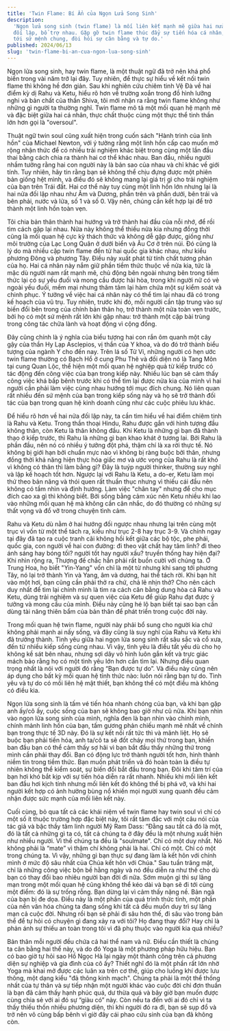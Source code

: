 ```yaml
---
title: 'Twin Flame: Bí Ẩn của Ngọn Lửa Song Sinh'
description:
  'Ngọn lửa song sinh (twin flame) là mối liên kết mạnh mẽ giữa hai nửa linh hồn
  đối lập, bổ trợ nhau. Gặp gỡ twin flame thúc đẩy sự tiến hóa cá nhân, hướng
  tới sứ mệnh chung, đòi hỏi sự cân bằng và tự do.'
published: 2024/06/13
slug: 'twin-flame-bi-an-cua-ngon-lua-song-sinh'
---
```


Ngọn lửa song sinh, hay twin flame, là một thuật ngữ đã trở nên khá phổ biến
trong vài năm trở lại đây. Tuy nhiên, để thực sự hiểu về kết nối twin flame thì
không hề đơn giản. Sau khi nghiên cứu chiêm tinh Vệ Đà về hai điểm kỳ dị Rahu và
Ketu, hiểu rõ hơn về trường xoắn trong đồ hình lưỡng nghi và bản chất của thần
Shiva, tôi mới nhận ra rằng twin flame không như những gì người ta thường nghĩ.
Twin flame mô tả một mối quan hệ mạnh mẽ và đặc biệt giữa hai cá nhân, thực chất
thuộc cùng một thực thể tinh thần lớn hơn gọi là "oversoul".

Thuật ngữ twin soul cũng xuất hiện trong cuốn sách "Hành trình của linh hồn" của
Michael Newton, với ý tưởng rằng một linh hồn cấp cao muốn mở rộng nhận thức để
có nhiều trải nghiệm khác biệt trong cùng một lần đầu thai bằng cách chia ra
thành hai cơ thể khác nhau. Ban đầu, nhiều người nhầm tưởng rằng hai con người
này là bản sao của nhau và chỉ khác về giới tính. Tuy nhiên, hãy tin rằng bạn sẽ
không thể chịu đựng được một phiên bản giống hệt mình, và điều đó sẽ không mang
lại giá trị gì cho trải nghiệm của bạn trên Trái đất. Hai cơ thể này tuy cùng
một linh hồn lớn nhưng lại là hai nửa đối lập nhau như Âm và Dương, phần trên và
phần dưới, bên trái và bên phải, nước và lửa, số 1 và số 0. Vậy nên, chúng cần
kết hợp lại để trở thành một linh hồn toàn vẹn.

Tôi chia bản thân thành hai hướng và trở thành hai đầu của nỗi nhớ, để rồi tìm
cách gặp lại nhau. Nửa này không thể thiếu nửa kia nhưng đồng thời cũng là mối
quan hệ cực kỳ thách thức và không dễ gặp được, giống như môi trường của Lạc
Long Quân ở dưới biển và Âu Cơ ở trên núi. Đó cũng là lý do mà nhiều cặp twin
flame đến từ hai quốc gia khác nhau, như kiểu phương Đông và phương Tây. Điều
này xuất phát từ tính chất tương phản của họ. Hai cá nhân này nắm giữ phần tiềm
thức thuộc về nửa kia, tức là mặc dù người nam rất mạnh mẽ, chủ động bên ngoài
nhưng bên trong tiềm thức lại có sự yếu đuối và mong cầu được hài hòa, trong khi
người nữ có vẻ ngoài yếu đuối, mềm mại nhưng thâm tâm lại hàm chứa một sự kiểm
soát và chinh phục. Ý tưởng về việc hai cá nhân này có thể tìm lại nhau đã có
trong kế hoạch của vũ trụ. Tuy nhiên, trước khi đó, mỗi người cần tập trung vào
sự biến đổi bên trong của chính bản thân họ, trở thành một nửa toàn vẹn trước,
bởi họ có một sứ mệnh rất lớn khi gặp nhau: trở thành một cặp bài trùng trong
công tác chữa lành và hoạt động vì cộng đồng.

Đây cũng chính là ý nghĩa của biểu tượng hai con rắn ôm quanh một cây gậy của
thần Hy Lạp Asclepios, vị thần của Y khoa, và do đó trở thành biểu tượng của
ngành Y cho đến nay. Trên lá số Tử Vi, những người có hẹn ước twin flame thường
có Bạch Hổ ở cung Phu Thê và đối diện nó là Tang Môn tại cung Quan Lộc, thể hiện
một mối quan hệ nghiệp quả từ kiếp trước có tác động đến công việc của bạn trong
kiếp này. Nhiều lúc bạn sẽ cảm thấy công việc khá bấp bênh trước khi có thể tìm
lại được nửa kia của mình vì hai người cần phải làm việc cùng nhau hướng tới mục
đích chung. Nó liên quan rất nhiều đến sứ mệnh của bạn trong kiếp sống này và họ
sẽ trở thành đối tác của bạn trong quan hệ kinh doanh cũng như các cuộc phiêu
lưu khác.

Để hiểu rõ hơn về hai nửa đối lập này, ta cần tìm hiểu về hai điểm chiêm tinh là
Rahu và Ketu. Trong thần thoại Hindu, Rahu được gắn với hình tượng đầu không
thân, còn Ketu là thân không đầu. Khi Ketu là những gì bạn đã thành thạo ở kiếp
trước, thì Rahu là những gì bạn khao khát ở tương lai. Bởi Rahu là phần đầu, nên
nó có nhiều ý tưởng đột phá, thậm chí là xa rời thực tế. Nó không bị giới hạn
bởi chuẩn mực nào vì không bị ràng buộc bởi thân, nhưng đồng thời khả năng hiện
thực hóa giấc mơ và ước vọng của Rahu là rất khó vì không có thân thì làm bằng
gì? Đây là tuýp người thinker, thường suy nghĩ và lập kế hoạch tốt hơn. Ngược
lại với Rahu là Ketu, a do-er, Ketu làm mọi thứ theo bản năng và thói quen rất
thuần thục nhưng vì thiếu cái đầu nên không có tầm nhìn và định hướng. Làm việc
"chân tay" nhưng để cho mục đích cao xa gì thì không biết. Bởi sống bằng cảm xúc
nên Ketu nhiều khi lao vào những mối quan hệ mà không cần cân nhắc, do đó thường
có những sự thất vọng và đổ vỡ trong chuyện tình cảm.

Rahu và Ketu dù nằm ở hai hướng đối ngược nhau nhưng lại trên cùng một trục vì
vốn từ một thể tách ra, kiểu như trục 2-8 hay trục 3-9. Và chính ngay tại đây đã
tạo ra cuộc tranh cãi không hồi kết giữa các bộ tộc, phe phái, quốc gia, con
người về hai con đường: đi theo vật chất hay tâm linh? đi theo ánh sáng hay bóng
tối? người tốt hay người xấu? truyền thống hay hiện đại? Khi nhìn rộng ra,
Thượng đế chắc hẳn phải rất buồn cười với chúng ta. Ở Trung Hoa, họ biết
"Yin-Yang" vốn chỉ là một từ nhưng khi sang tới phương Tây, nó lại trở thành Yin
và Yang, âm và dương, hai thể tách rời. Khi bạn hít vào một hơi, bạn cũng cần
phải thở ra chứ, chả lẽ nhịn thở? Cho nên cách duy nhất để tìm lại chính mình là
tìm ra cách cân bằng dung hòa cả Rahu và Ketu, dùng trải nghiệm và sự quen việc
của Ketu để giúp Rahu đạt được ý tưởng và mong cầu của mình. Điều này cũng hé lộ
bạn biết tại sao bạn cần dùng tài năng thiên bẩm của bản thân để phát triển
trong cuộc đời này.

Trong mối quan hệ twin flame, người này phải bổ sung cho người kia chứ không
phải mạnh ai nấy sống, và đây cũng là suy nghĩ của Rahu và Ketu khi đã trưởng
thành. Tình yêu giữa hai ngọn lửa song sinh rất sâu sắc và cổ xưa, đến từ nhiều
kiếp sống cùng nhau. Vì vậy, tình yêu là điều tất yếu dù cho họ không kề sát bên
nhau, nhưng sợi dây vô hình luôn gắn kết và trực giác mách bảo rằng họ có một
tình yêu lớn hơn cần tìm lại. Nhưng điều quan trọng nhất là nói với người đó
rằng “Bạn được tự do”. Và điều này cũng nên áp dụng cho bất kỳ mối quan hệ tỉnh
thức nào: luôn nói rằng bạn tự do. Tình yêu và tự do có mối liên hệ mật thiết,
bạn không thể có một điều mà không có điều kia.

Ngọn lửa song sinh là tấm vé tiến hóa nhanh chóng của bạn, và khi bạn gặp anh
ấy/cô ấy, cuộc sống của bạn sẽ không bao giờ như cũ nữa. Khi bạn nhìn vào ngọn
lửa song sinh của mình, nghĩa đen là bạn nhìn vào chính mình, chính mảnh linh
hồn của bạn, tấm gương phản chiếu mạnh mẽ nhất về chính bạn trong thực tế 3D
này. Đó là sự kết nối rất tức thì và mãnh liệt. Họ sẽ buộc bạn phải tiến hóa,
anh ta/cô ta sẽ đốt cháy mọi thứ trong bạn, khiến ban đầu bạn có thể cảm thấy sợ
hãi vì bạn bắt đầu thấy những thứ trong mình cần phải thay đổi. Bạn có động lực
trở thành người tốt hơn, hình thành niềm tin trong tiềm thức. Bạn muốn phát
triển và đó hoàn toàn là điều tự nhiên không thể kiểm soát, sự biến đổi bắt đầu
trong bạn. Đôi khi tâm trí của bạn hơi khó bắt kịp với sự tiến hóa diễn ra rất
nhanh. Nhiều khi mối liên kết ban đầu hơi kịch tính nhưng mối liên kết đó không
thể bị phá vỡ, và khi hai người kết hợp có ảnh hưởng bùng nổ khiến mọi người
xung quanh đều cảm nhận được sức mạnh của mối liên kết này.

Cuối cùng, bỏ qua tất cả các khái niệm về twin flame hay twin soul vì chỉ có một
số ít thuộc trường hợp đặc biệt này, tôi rất tâm đắc với một câu nói của tác giả
và bậc thầy tâm linh người Mỹ Ram Dass: “Đằng sau tất cả đó là một, đó là tất cả
những gì ta có, tất cả chúng ta ở đây đều là một nhưng xuất hiện như nhiều
người. Vì thế chúng ta đều là "soulmate". Chỉ có một duy nhất. Nó không phải là
“mate” vì thậm chí không phải là hai. Chỉ có một. Chỉ có một trong chúng ta. Vì
vậy, những gì bạn thực sự đang làm là kết hôn với chính mình ở mức độ sâu nhất
của Chúa kết hôn với Chúa." Sau tuần trăng mật, chỉ là những công việc bộn bề
hằng ngày và nó đều diễn ra như thế cho dù bạn có thay đổi bao nhiêu người bạn
đời đi nữa. Sớm muộn gì thì sự lãng mạn trong một mối quan hệ cũng không thể kéo
dài và bạn sẽ đi tới cùng một điểm: đó là sự trống rỗng. Bạn dừng lại vì cảm
thấy nặng nề. Bản ngã của bạn bị đe dọa. Điều này là một phần của quá trình thức
tỉnh, một phần của nền văn hóa chúng ta đang sống khi tất cả đều muốn duy trì sự
lãng mạn cả cuộc đời. Nhưng rồi bạn sẽ phải đi sâu hơn thế, đi sâu vào trong bản
thể để tự hỏi có chuyện gì đang xảy ra với tôi? Họ đang thay đổi? Hay chỉ là
phản ánh sự thiếu an toàn trong tôi vì đã phụ thuộc vào người kia quá nhiều?

Bản thân mỗi người đều chứa cả hai thể nam và nữ. Điều cần thiết là chúng ta cân
bằng hai thể này, và do đó Yoga là một phương pháp hữu hiệu. Bạn có bao giờ tự
hỏi sao Hồ Ngọc Hà lại ngày một thành công trên cả phương diện sự nghiệp và gia
đình của cô ấy? Thiết nghĩ đó là một phần rất lớn nhờ Yoga mà khai mở được các
luân xa trên cơ thể, giúp cho luồng khí được lưu thông, một dạng kiểu "đả thông
kinh mạch". Chúng ta phải là một thể thống nhất của tự thân và sự tiếp nhận một
người khác vào cuộc đời chỉ đơn thuần là bạn đã cảm thấy hạnh phúc quá, dư thừa
quá và bây giờ bạn muốn được cùng chia sẻ với ai đó sự “giàu có” này. Còn nếu ta
đến với ai đó chỉ vì ta thấy thiếu thốn nhiều phương diện, thì khi người đó ra
đi, bạn sẽ sụp đổ và trở nên vô cùng bấp bênh vì giờ đây cái phao cứu sinh của
bạn đã không còn.

